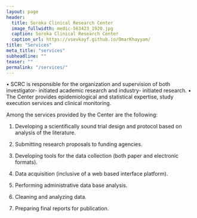 ```yaml
---
layout: page
header:
  title: Soroka Clinical Research Center
  image_fullwidth: medic-563423_1920.jpg
  caption: Soroka Clinical Research Center
  caption_url: https://vsevkayf.github.io/OmarKhayyam/
title: "Services"
meta_title: "services"
subheadline: ""
teaser: ""
permalink: "/services/"
---
```


•   SCRC is responsible for the organization and supervision of both investigator- initiated academic research and industry-       initiated research.
• 	The Center provides epidemiological and statistical expertise, study execution services and clinical monitoring.

Among the services provided by the Center are the following:

1. Developing a scientifically sound trial design and protocol based on analysis of the literature.

2. Submitting research proposals to funding agencies.

3. Developing tools for the data collection (both paper and electronic formats).

4. Data acquisition (inclusive of a web based interface platform).

5. Performing administrative data base analysis.

6. Cleaning and analyzing data.

7. Preparing final reports for publication.
